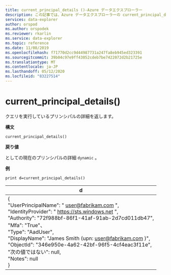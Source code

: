 ```yaml
---
title: current_principal_details ()-Azure データエクスプローラー
description: この記事では、Azure データエクスプローラーの current_principal_details () について説明します。
services: data-explorer
author: orspod
ms.author: orspodek
ms.reviewer: rkarlin
ms.service: data-explorer
ms.topic: reference
ms.date: 11/08/2019
ms.openlocfilehash: f71770d2cc9d44987731a247fa8eb945ed323391
ms.sourcegitcommit: 39b04c97e9ff43052cdeb7be7422072d2b21725e
ms.translationtype: MT
ms.contentlocale: ja-JP
ms.lasthandoff: 05/12/2020
ms.locfileid: "83227514"
---
```

# <a name="current_principal_details"></a>current_principal_details()

クエリを実行しているプリンシパルの詳細を返します。

**構文**

`current_principal_details()`

**戻り値**

としての現在のプリンシパルの詳細 `dynamic` 。

**例**

<!-- csl: https://help.kusto.windows.net/Samples -->
```kusto
print d=current_principal_details()
```

|d|
|---|
|{<br>  "UserPrincipalName": " user@fabrikam.com ",<br>  "IdentityProvider": " https://sts.windows.net ",<br>  "Authority": "72f988bf-86f1-41af-91ab-2d7cd011db47",<br>  "Mfa": "True"、<br>  "Type": "AadUser",<br>  "DisplayName": "James Smith (upn: user@fabrikam.com )",<br>  "ObjectId": "346e950e-4a62-42bf-96f5-4cf4eac3f11e",<br>  "次の値ではない": null,<br>  "Notes": null<br>}|
